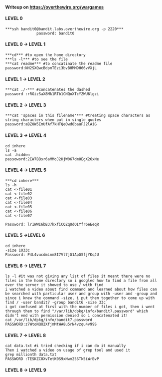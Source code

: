 #### Writeup on https://overthewire.org/wargames
#### LEVEL 0
````
***ssh bandit0@bandit.labs.overthewire.org -p 2220***
              password: bandit0
````
#### LEVEL 0 -> LEVEL 1
````
***cd*** #to open the home directory
***ls -l*** #to see the file
***cat readme*** #to concatinate the readme file
password:NH2SXQwcBdpmTEzi3bvBHMM9H66vVXjL
````
#### LEVEL 1 -> LEVEL 2
````
***cat ./-*** #concatenates the dashed
password :rRGizSaX8Mk1RTb1CNQoXTcYZWU6lgzi
````

#### LEVEL 2 -> LEVEL 3
````
***cat 'spaces in this filename'*** #treating space characters as string characters when put in single quotes
password:aBZ0W5EmUfAf7kHTQeOwd8bauFJ2lAiG
````
#### LEVEL 3 -> LEVEL 4
````
cd inhere
ls -a
cat .hidden
passoword:2EW7BBsr6aMMoJ2HjW067dm8EgX26xNe
````
#### LEVEL 4 -> LEVEL 5
````
***cd inhere***
ls -h
cat <-file01
cat <-file02
cat <-file03
cat <-file04
cat <-file05
cat <-file06
cat <-file07

Password: lrIWWI6bB37kxfiCQZqUdOIYfr6eEeqR
````
#### LEVEL 5 ->LEVEL 6
````
cd inhere
-size 1033c
Password: P4L4vucdmLnm8I7Vl7jG1ApGSfjYKqJU
````
#### LEVEL 6 -> LEVEL 7
````
ls -l #it was not giving any list of files it meant there were no files in the home directory so i googled how to find a file from all over the server it showed to use / with find
i watched a video about find command and learned about how files can be searched with particular user and group with -user and -group and since i knew the command -size, i put them together to come up with
find / -user bandit7 -group bandit6 -size 33c
i got confused at first with the number of files i got, then i went through them to find "/var/lib/dpkg/info/bandit7.password" which didn't end with permission denied so i concatenated it!
cat /var/lib/dpkg/info/bandit7.password
PASSWORD:z7WtoNQU2XfjmMtWA8u5rN4vzqu4v99S
````
#### LEVEL 7 -> LEVEL 8
````
cat data.txt #i tried checking if i can do it manually
Then i watched a video on usage of grep tool and used it
grep millionth data.txt
PASSWORD :TESKZC0XvTetK0S9xNwm25STk5iWrBvP
````
#### LEVEL 8 -> LEVEL 9
